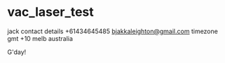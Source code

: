 # vac_laser_test

jack contact details
+61434645485
bjakkaleighton@gmail.com
timezone gmt +10 melb australia

G'day!
